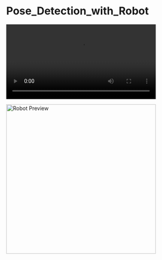 # Pose_Detection_with_Robot

<video src="https://github.com/user-attachments/assets/345a8349-1527-48b4-9538-a2e9a7601faa" width="400"></video>

<img src="render_img.png" alt="Robot Preview" width="400"/>
